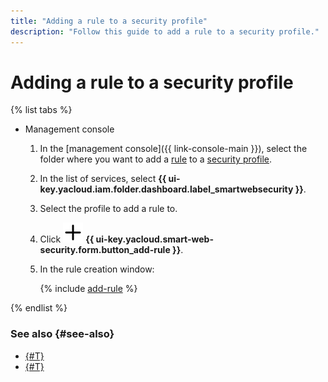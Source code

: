 ```yaml
---
title: "Adding a rule to a security profile"
description: "Follow this guide to add a rule to a security profile."
---
```


# Adding a rule to a security profile

{% list tabs %}

- Management console

   1. In the [management console]({{ link-console-main }}), select the folder where you want to add a [rule](../concepts/rules.md) to a [security profile](../concepts/profiles.md).
   1. In the list of services, select **{{ ui-key.yacloud.iam.folder.dashboard.label_smartwebsecurity }}**.
   1. Select the profile to add a rule to.
   1. Click ![plus-sign](../../_assets/console-icons/plus.svg) **{{ ui-key.yacloud.smart-web-security.form.button_add-rule }}**.
   1. In the rule creation window:

      {% include [add-rule](../../_includes/smartwebsecurity/add-rule.md) %}

{% endlist %}

### See also {#see-also}

* [{#T}](rule-update.md)
* [{#T}](rule-delete.md)

